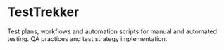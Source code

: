 # TestTrekker
Test plans, workflows and automation scripts for manual and automated testing. QA practices and test strategy implementation.
